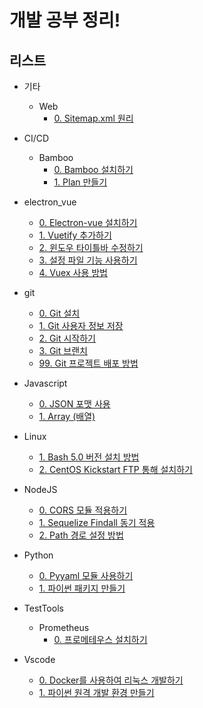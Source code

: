 # 개발 공부 정리!

## 리스트
- 기타
  - Web
    - [0. Sitemap.xml 원리](https://github.com/gwangildev/development-study/blob/master/ETC/Web/000-2020_04_29-0.%20Sitemap_xml%20%EC%9B%90%EB%A6%AC.md)
- CI/CD
  - Bamboo
    - [0. Bamboo 설치하기](https://github.com/gwangildev/development-study/blob/master/CICD/Bamboo/000-2020_04_28-0.%20Bamboo%20%EC%84%A4%EC%B9%98%ED%95%98%EA%B8%B0.md)
    - [1. Plan 만들기](https://github.com/gwangildev/development-study/blob/master/CICD/Bamboo/001-2020_05_03-1.%20Plan%20%EB%A7%8C%EB%93%A4%EA%B8%B0.md)
- electron_vue
  - [0. Electron-vue 설치하기](https://github.com/gwangildev/development-study/blob/master/electron_vue/000-2020_04_21-0.%20Electron-vue%20%EC%84%A4%EC%B9%98%ED%95%98%EA%B8%B0.md)
  - [1. Vuetify 추가하기](https://github.com/gwangildev/development-study/blob/master/electron_vue/000-2020_04_21-1.%20Vuetify%20%EC%B6%94%EA%B0%80%ED%95%98%EA%B8%B0.md)
  - [2. 윈도우 타이틀바 수정하기](https://github.com/gwangildev/development-study/blob/master/electron_vue/000-2020_04_21-2.%20%EC%9C%88%EB%8F%84%EC%9A%B0%20%ED%83%80%EC%9D%B4%ED%8B%80%EB%B0%94%20%EC%88%98%EC%A0%95%ED%95%98%EA%B8%B0.md)
  - [3. 설정 파일 기능 사용하기](https://github.com/gwangildev/development-study/blob/master/electron_vue/000-2020_04_28-4.%20Vuex%20%EC%82%AC%EC%9A%A9%20%EB%B0%A9%EB%B2%95.md)
  - [4. Vuex 사용 방법](https://github.com/gwangildev/development-study/blob/master/electron_vue/000-2020_04_28-4.%20Vuex%20%EC%82%AC%EC%9A%A9%20%EB%B0%A9%EB%B2%95.md)

- git
  - [0. Git 설치](https://github.com/gwangildev/development-study/blob/master/git/000-2020_03_20-0.%20Git%20%EC%84%A4%EC%B9%98.md)
  - [1. Git 사용자 정보 저장](https://github.com/gwangildev/development-study/blob/master/git/001-2020_03_20-1.%20Git%20%EC%82%AC%EC%9A%A9%EC%9E%90%20%EC%A0%95%EB%B3%B4%20%EC%A0%80%EC%9E%A5.md)
  - [2. Git 시작하기](https://github.com/gwangildev/development-study/blob/master/git/002-2020_03_20-2.%20Git%20%EC%8B%9C%EC%9E%91%ED%95%98%EA%B8%B0.md)
  - [3. Git 브랜치](https://github.com/gwangildev/development-study/blob/master/git/003-2020_04_01-3.%20Git%20%EB%B8%8C%EB%9E%9C%EC%B9%98.md)
  - [99. Git 프로젝트 배포 방법](https://github.com/gwangildev/development-study/blob/master/git/010-2020_03_19-99.%20Git%20%ED%94%84%EB%A1%9C%EC%A0%9D%ED%8A%B8%20%EB%B0%B0%ED%8F%AC%20%EB%B0%A9%EB%B2%95.md)

- Javascript
  - [0. JSON 포맷 사용](https://github.com/gwangildev/development-study/blob/devel/javascript/000-2020_04_11-0.%20JSON%20%ED%8F%AC%EB%A7%B7%20%ED%95%B8%EB%93%A4%EB%A7%81%ED%95%98%EA%B8%B0.md)
  - [1. Array (배열)](https://github.com/gwangildev/development-study/blob/devel/javascript/001-2020_04_19-1.%20Array%20(%EB%B0%B0%EC%97%B4).md)

- Linux
  - [1. Bash 5.0 버전 설치 방법](https://github.com/gwangildev/development-study/blob/devel/linux/000-2020_04_20-1.%20Bash5.0%20%EC%84%A4%EC%B9%98%20%EB%B0%A9%EB%B2%95.md)
  - [2. CentOS Kickstart FTP 통해 설치하기](https://github.com/gwangildev/development-study/blob/devel/linux/000-2020_04_20-2.%20CentOS%20Kickstart%20FTP%20%EC%84%9C%EB%B2%84%20%ED%86%B5%ED%95%B4%20%EC%84%A4%EC%B9%98%ED%95%98%EA%B8%B0.md)

- NodeJS
  - [0. CORS 모듈 적용하기](https://github.com/gwangildev/development-study/blob/devel/nodejs/000-2020_04_10-0.%20CORS%20%EB%AA%A8%EB%93%88%20%EC%A0%81%EC%9A%A9%ED%95%98%EA%B8%B0.md)
  - [1. Sequelize Findall 동기 적용](https://github.com/gwangildev/development-study/blob/devel/nodejs/001-2020_04_13-1.%20Sequelize%20Findall%20%EB%8F%99%EA%B8%B0%20%EC%A0%81%EC%9A%A9.md)
  - [2. Path 경로 설정 방법](https://github.com/gwangildev/development-study/blob/master/nodejs/002-2020_04_26-2.%20Path%20%EA%B2%BD%EB%A1%9C%20%EC%84%A4%EC%A0%95%20%EB%B0%A9%EB%B2%95.md)

- Python
  - [0. Pyyaml 모듈 사용하기](https://github.com/gwangildev/development-study/blob/master/python/000-2020_04_07-0.%20pyyaml%20%EB%AA%A8%EB%93%88%20%EC%82%AC%EC%9A%A9%ED%95%98%EA%B8%B0.md)
  - [1. 파이썬 패키지 만들기](https://github.com/gwangildev/development-study/blob/master/python/001-2020_04_12-1.%20%ED%8C%8C%EC%9D%B4%EC%8D%AC%20%ED%8C%A8%ED%82%A4%EC%A7%80%20%EB%A7%8C%EB%93%A4%EA%B8%B0%20(generator-python-package).md)

- TestTools
  - Prometheus
    - [0. 프로메테우스 설치하기](https://github.com/gwangildev/development-study/blob/master/TestTools/Prometheus/000-2020_04_29-0.%20%ED%94%84%EB%A1%9C%EB%A9%94%ED%85%8C%EC%9A%B0%EC%8A%A4%20%EC%84%A4%EC%B9%98%ED%95%98%EA%B8%B0.md)

- Vscode
  - [0. Docker를 사용하여 리눅스 개발하기](https://github.com/gwangildev/development-study/blob/master/vscode/000-2020_04_09-0.%20Docker%EB%A5%BC%20%EC%82%AC%EC%9A%A9%ED%95%98%EC%97%AC%20%EB%A6%AC%EB%88%85%EC%8A%A4%20%EA%B0%9C%EB%B0%9C%20%ED%99%98%EA%B2%BD%20%EB%A7%8C%EB%93%A4%EA%B8%B0.md)
  - [1. 파이썬 원격 개발 환경 만들기](https://github.com/gwangildev/development-study/blob/master/vscode/001-2020_04_09-1.%20%ED%8C%8C%EC%9D%B4%EC%8D%AC%20%EC%9B%90%EA%B2%A9%20%EA%B0%9C%EB%B0%9C%20%ED%99%98%EA%B2%BD%20%EB%A7%8C%EB%93%A4%EA%B8%B0.md)
